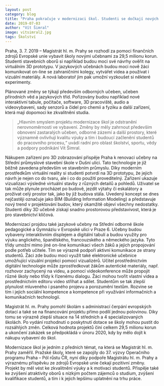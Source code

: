 ```yaml
---
layout: post
category: blog
title: "Praha pokračuje v modernizaci škol. Studenti se dočkají nových specializovaných učeben a laboratoře"
date: 2019-07-03
author: "Vít Šimral"
image: vitsimral2.jpg
tags: Školství
---
```


Praha, 3. 7. 2019 – Magistrát hl. m. Prahy se rozhodl za pomoci finančních zdrojů Evropské unie vybavit školy novými učebnami za 29,5 milionu korun. Studenti stavebních oborů si například budou moci své návrhy ověřit na virtuálním 3D prototypu. V jazykových učebnách budou moci nově žáci komunikovat on-line se zahraničními kolegy, vytvářet videa a používat i vizuální materiály. A nová laboratoř jim pak umožní vyzkoušet si některé experimenty.

Plánované změny se týkají především odborných učeben, učeben přírodních věd a jazykových tříd. Pořizovány budou například nové interaktivní tabule, počítače, software, 3D pracoviště, audio a videovybavení, sady senzorů a čidel pro chemii a fyziku a další zařízení, která mají dopomoci ke zkvalitnění studia.

> „Hlavním smyslem projektu modernizace škol je odstranění nerovnoměrnosti ve vybavení. Změny by měly zahrnout především obnovení zastaralých učeben, odborné zázemí a další prostory, které významně ovlivňují kvalitu výuky a tím i budoucí začlenění studentů do pracovního procesu,“ uvádí radní pro oblast školství, sportu, vědy a podpory podnikání Vít Šimral.

Nákupem zařízení pro 3D zobrazování přispěje Praha k renovaci učebny na Střední průmyslové stavební škole v Dušní ulici. Tato technologie je již běžně zavedena především ve stavebním průmyslu. Díky moderním prostředkům virtuální reality si studenti potvrdí na 3D prototypu, že jejich návrh je nejen co do tvaru, ale i co do použití proveditelný. Zařízení ukazuje vizualizaci výsledné virtuální stavby z různých detailů a pohledů. Uživatel se tak může plynule procházet po budově, jezdit výtahy či eskalátory a prožívat celý prostor tak, jako by již budova stála. Uvedený koncept se dnes nejčastěji označuje jako BIM (Building Information Modeling) a představuje nový trend v projektování budov, který okamžitě objeví všechny nedostatky. Studenti díky 3D učebně získají snadno prostorovou představivost, která je pro stavebnictví klíčová.

Modernizací projdou také jazykové učebny na Střední odborné škole pedagogické a Gymnáziu v Evropské ulici v Praze 6. Učebny budou vybaveny interaktivním displejem a digitální tabulí a budou využity pro výuku anglického, španělského, francouzského a německého jazyka. Tyto třídy umožní mimo jiné on-line komunikaci všech žáků a jejich propojování podle potřeb učitele. Tím se výrazně podpoří aktivní komunikace ze strany studentů. Žáci zde budou moci využít také elektronické učebnice umožňující vizuální projekci pomocí vizualizérů. Učitel prostřednictvím digitální technologie může zprostředkovat žákům autentické materiály, např. rozhovor zachycený na videu, a pomocí videokonference může propojit různé školy nebo třídy k řízenému dialogu. Žáci mohou tvořit vlastní videa a prostřednictvím editoru video stříhat a sdílet. Studentům se tak zlepší plynulost mluveného i psaného projevu a porozumění textům. Rozvine se tím i jejich sociální kompetence a kompetence při využívání informačních a komunikačních technologií.

Magistrát hl. m. Prahy pomohl školám s administrací čerpání evropských dotací a také se na financování projektu přímo podílí jednou polovinou. Díky tomu se výrazně zlepší situace na 14 středních a 4 specializovaných školách. Po vydání rozhodnutí o poskytnutí dotace se školy mohou pustit do rozsáhlých změn. Celková hodnota projektů činí celkem 29,5 milionu korun a ukončení zakázek se předpokládá v únoru 2020, kdy by mělo dojít k nákupu vybavení do škol.

Modernizace škol je jedním z předních témat, na která se Magistrát hl. m. Prahy zaměřil. Pražské školy, které se zapojily do 37. výzvy Operačního programu Praha – Pól růstu ČR, nyní díky podpoře Magistrátu hl. m. Prahy a výraznému příspěvku ze zdrojů Evropské unie čekají pozitivní změny. Projekt by měl vést ke zkvalitnění výuky a k motivaci studentů. Přispěje také ke zvýšení atraktivity oborů s nízkým počtem zájemců o studium, zvýšení kvalifikace studentů, a tím i k jejich lepšímu uplatnění na trhu práce.

